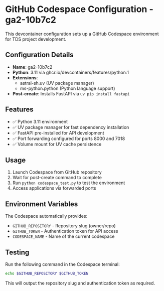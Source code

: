 # GitHub Codespace Configuration - ga2-10b7c2

This devcontainer configuration sets up a GitHub Codespace environment for TDS project development.

## Configuration Details

- **Name**: ga2-10b7c2
- **Python**: 3.11 via ghcr.io/devcontainers/features/python:1
- **Extensions**:
  - astral-sh.uv (UV package manager)
  - ms-python.python (Python language support)
- **Post-create**: Installs FastAPI via `uv pip install fastapi`

## Features

- ✅ Python 3.11 environment
- ✅ UV package manager for fast dependency installation
- ✅ FastAPI pre-installed for API development
- ✅ Port forwarding configured for ports 8000 and 7018
- ✅ Volume mount for UV cache persistence

## Usage

1. Launch Codespace from GitHub repository
2. Wait for post-create command to complete
3. Run `python codespace_test.py` to test the environment
4. Access applications via forwarded ports

## Environment Variables

The Codespace automatically provides:
- `GITHUB_REPOSITORY` - Repository slug (owner/repo)
- `GITHUB_TOKEN` - Authentication token for API access
- `CODESPACE_NAME` - Name of the current codespace

## Testing

Run the following command in the Codespace terminal:
```bash
echo $GITHUB_REPOSITORY $GITHUB_TOKEN
```

This will output the repository slug and authentication token as required.